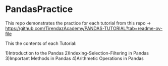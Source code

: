 # PandasPractice
This repo demonstrates the practice for each tutorial from this repo -> https://github.com/TirendazAcademy/PANDAS-TUTORIAL?tab=readme-ov-file 

This the contents of each Tutorial:

1)Introduction to the Pandas
2)Indexing-Selection-Filtering in Pandas
3)Important Methods in Pandas
4)Arithmetic Operations in Pandas
